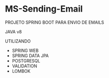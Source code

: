 # MS-Sending-Email

PROJETO SPRING BOOT PARA ENVIO DE EMAILS

JAVA v8

UTILIZANDO
- SPRING WEB
- SPRING DATA JPA
- POSTGRESQL
- VALIDATION
- LOMBOK
